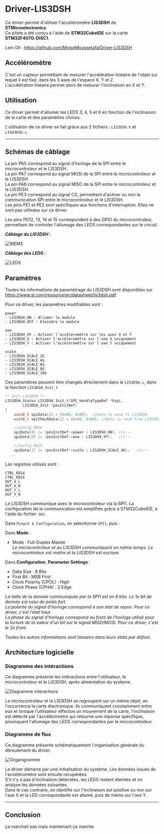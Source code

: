 # Driver-LIS3DSH
Ce driver permet d'utiliser l'accéléromètre **LIS3DSH** de **STMicroelectronics**.  
Ce pilote a été conçu à l'aide de **STM32CubeIDE** sur la carte **STM32F407G-DISC1**.

Lien Git : https://github.com/MoiseMoussetafa/Driver-LIS3DSH

## Accéléromètre
C'est un capteur permettant de mesurer l'accélération linéaire de l'objet sur lequel il est fixé, dans les 3 axes de l'espace X, Y et Z.  
L'accélération linéaire permet alors de mesurer l'inclinaison en X et Y.

## Utilisation
Ce driver permet d'allumer les LEDS 3, 4, 5 et 6 en fonction de l'inclinaison de la carte et des paramètres choisis.

L'utilisation de ce driver se fait grâce aux 2 fichiers : `LIS3DSH.h` et `LISH3DSH.c`.

---
## Schémas de câblage
La pin PA5 correspond au signal d'horloge de la SPI entre le microcontroleur et le LIS3DSH.  
La pin PA7 correspond au signal MOSI de la SPI entre le microcontroleur et le LIS3DSH.  
La pin PA6 correspond au signal MISO de la SPI entre le microcontroleur et le LIS3DSH.  
La pin PE3 correspond au signal CS, permettant d'activer ou non la communication SPI entre le microcontroleur et le LIS3DSH.  
Les pins PE1 et PE2 sont spécifiques aux fonctions d'interruption. Elles ne sont pas utilisées sur ce driver.

Les pins PD12, 13, 14 et 15 correspondent à des GPIO du microcontroleur, permettant de controler l'allumage des LEDS correspondantes sur le circuit.

***Câblage du LIS3DSH :***

![MEMS](docs/MEMS.png)

***Câblage des LEDS :***

![LEDS](docs/LEDS.png)


## Paramètres
Toutes les informations de paramètrage du LIS3DSH sont disponibles sur https://www.st.com/resource/en/datasheet/lis3dsh.pdf

Pour ce driver, les paramètres modifiables sont :
```
power
- LIS3DSH_ON : Allumer le module
- LIS3DSH_OFF : Eteindre le module

axe
- LIS3DSH_XY : Activer l'accéléromètre sur les axes X et Y
- LIS3DSH_X : Activer l'accéléromètre sur l'axe X uniquement
- LIS3DSH_Y : Activer l'accéléromètre sur l'axe Y uniquement

scale
- LIS3DSH_SCALE_2G
- LIS3DSH_SCALE_4G
- LIS3DSH_SCALE_6G
- LIS3DSH_SCALE_8G
- LIS3DSH_SCALE_16G
```

Ces paramètres peuvent être changés directement dans le `LIS3DSH.c`, dans la fonction `LIS3DSH_Init_t`
```c
/* Init LIS3DSH */
LIS3DSH_Status LIS3DSH_Init_t(SPI_HandleTypeDef *hspi,
		LIS3DSH_Init *posInitDef)
{
	uint8_t spiData[2] = {0x00, 0x00};	//Data to send to LIS3DSH
	uint8_t spiCheckData[2] = {0x00, 0x00};	//Data to read from LISH3DSH

	//Config REG4
	spiData[0] |= (posInitDef->power | LIS3DSH_ON);	//<---
	spiData[0] |= (posInitDef->axe | LIS3DSH_XY);	//<---

	//Config REG5
	spiData[1] |= (posInitDef->scale | LIS3DSH_SCALE_4G);	//<---
  ...
``` 

Les registres utilisés sont :
```
CTRL_REG4
CTRL_REG5
OUT_X_L
OUT_X_H
OUT_Y_L
OUT_Y_H
```

Le LIS3DSH communique avec le microcontroleur via la SPI1. La configuration de la communication est simplifiée grâce à STM32CubeIDE, à l'aide du fichier .ioc.

Dans `Pinout & Configuration`, on sélectionne `SPI1`, puis : 

Dans **Mode** :

- Mode : Full-Duplex Master  
*Le microcontroleur et au LIS3DSH communiquent en même temps. Le microcontroleur est maitre et le LIS3DSH est esclave.*

Dans **Configuration**, **Parameter Settings** :

- Data Size : 8 Bits
- First Bit : MSB First
- Clock Polarity (CPOL) : High
- Clock Phase (CPHA) : 2 Edge

*La taille de la donnée communiquée par la SPI1 est en 8 bits. Le 1e bit de donnée est celui de poids fort.*  
*La polarité du signal d'horloge correspond à son état de repos. Pour ce driver, c'est l'état haut.*  
*La phase du signal d'horloge correspond au front de l'horloge utilisé pour la lecture de la valeur d'un bit sur le signal MISO/MOSI. Pour ce driver, c'est le 2e front.*

*Toutes les autres informations sont laissées dans leurs états par défaut.*

## Architecture logicielle

### Diagramme des intéractions
Ce diagramme présente les intéractions entre l'utilisateur, le microcontroleur et le LIS3DSH, après alimentation du système.

![Diagramme interactions](docs/Diagramme_interactions.png)

Le microcontroleur et le LIS3DSH se regroupent sur un même objet, en l'occurrence la carte électronique. Ils communiquent constamment entre eux et lorsque l'utilisateur effectue un mouvement de la carte, l'inclinaison est détecté par l'accéléromètre qui retourne une réponse spécifique, provoquant l'allumage des LEDS correspondantes par le microcontroleur.

### Diagramme de flux
Ce diagramme présente schématiquement l'organisation générale du déroulement du driver.

![Organigramme](docs/Organigramme.png)

Le driver démarre par une initialisation du système. Les données issues de l'accéléromètre sont ensuite récupérées.  
S'il n'y a pas d'inclinaison détéctées, les LEDS restent éteintes et on analyse les données suivantes.  
Dans le cas contraire, on identifie sur l'inclinaison est positive ou non sur l'axe X et la LED correspondante est allumé, puis de même sur l'axe Y.

---
## Conclusion
ça marchait pas
mais maintenant ça marche

